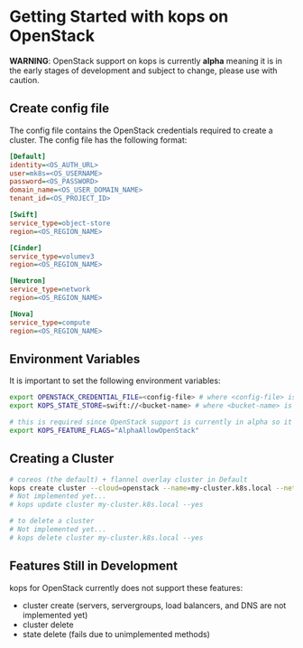 # Getting Started with kops on OpenStack

**WARNING**: OpenStack support on kops is currently **alpha** meaning it is in the early stages of development and subject to change, please use with caution.

## Create config file
The config file contains the OpenStack credentials required to create a cluster. The config file has the following format:
```ini
[Default]
identity=<OS_AUTH_URL>
user=mk8s=<OS_USERNAME>
password=<OS_PASSWORD>
domain_name=<OS_USER_DOMAIN_NAME>
tenant_id=<OS_PROJECT_ID>

[Swift]
service_type=object-store
region=<OS_REGION_NAME>

[Cinder]
service_type=volumev3
region=<OS_REGION_NAME>

[Neutron]
service_type=network
region=<OS_REGION_NAME>

[Nova]
service_type=compute
region=<OS_REGION_NAME>
```

## Environment Variables

It is important to set the following environment variables:
```bash
export OPENSTACK_CREDENTIAL_FILE=<config-file> # where <config-file> is the path of the config file
export KOPS_STATE_STORE=swift://<bucket-name> # where <bucket-name> is the name of the Swift container to use for kops state

# this is required since OpenStack support is currently in alpha so it is feature gated
export KOPS_FEATURE_FLAGS="AlphaAllowOpenStack"
```

## Creating a Cluster

```bash
# coreos (the default) + flannel overlay cluster in Default
kops create cluster --cloud=openstack --name=my-cluster.k8s.local --networking=flannel --zones=Default --network-cidr=192.168.0.0/16
# Not implemented yet...
# kops update cluster my-cluster.k8s.local --yes

# to delete a cluster
# Not implemented yet...
# kops delete cluster my-cluster.k8s.local --yes
```

## Features Still in Development

kops for OpenStack currently does not support these features:
* cluster create (servers, servergroups, load balancers, and DNS are not implemented yet)
* cluster delete
* state delete (fails due to unimplemented methods)

